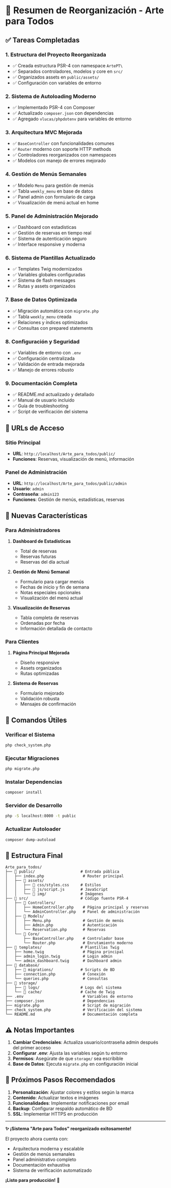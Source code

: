 # 🎉 Resumen de Reorganización - Arte para Todos

## ✅ Tareas Completadas

### 1. Estructura del Proyecto Reorganizada
- ✅ Creada estructura PSR-4 con namespace `ArtePT\`
- ✅ Separados controladores, modelos y core en `src/`
- ✅ Organizados assets en `public/assets/`
- ✅ Configuración con variables de entorno

### 2. Sistema de Autoloading Moderno
- ✅ Implementado PSR-4 con Composer
- ✅ Actualizado `composer.json` con dependencias
- ✅ Agregado `vlucas/phpdotenv` para variables de entorno

### 3. Arquitectura MVC Mejorada
- ✅ `BaseController` con funcionalidades comunes
- ✅ `Router` moderno con soporte HTTP methods
- ✅ Controladores reorganizados con namespaces
- ✅ Modelos con manejo de errores mejorado

### 4. Gestión de Menús Semanales
- ✅ Modelo `Menu` para gestión de menús
- ✅ Tabla `weekly_menu` en base de datos
- ✅ Panel admin con formulario de carga
- ✅ Visualización de menú actual en home

### 5. Panel de Administración Mejorado
- ✅ Dashboard con estadísticas
- ✅ Gestión de reservas en tiempo real
- ✅ Sistema de autenticación seguro
- ✅ Interface responsive y moderna

### 6. Sistema de Plantillas Actualizado
- ✅ Templates Twig modernizados
- ✅ Variables globales configuradas
- ✅ Sistema de flash messages
- ✅ Rutas y assets organizados

### 7. Base de Datos Optimizada
- ✅ Migración automática con `migrate.php`
- ✅ Tabla `weekly_menu` creada
- ✅ Relaciones y índices optimizados
- ✅ Consultas con prepared statements

### 8. Configuración y Seguridad
- ✅ Variables de entorno con `.env`
- ✅ Configuración centralizada
- ✅ Validación de entrada mejorada
- ✅ Manejo de errores robusto

### 9. Documentación Completa
- ✅ README.md actualizado y detallado
- ✅ Manual de usuario incluido
- ✅ Guía de troubleshooting
- ✅ Script de verificación del sistema

## 🚀 URLs de Acceso

### Sitio Principal
- **URL**: `http://localhost/Arte_para_todos/public/`
- **Funciones**: Reservas, visualización de menú, información

### Panel de Administración
- **URL**: `http://localhost/Arte_para_todos/public/admin`
- **Usuario**: `admin`
- **Contraseña**: `admin123`
- **Funciones**: Gestión de menús, estadísticas, reservas

## 📂 Nuevas Características

### Para Administradores
1. **Dashboard de Estadísticas**
   - Total de reservas
   - Reservas futuras
   - Reservas del día actual

2. **Gestión de Menú Semanal**
   - Formulario para cargar menús
   - Fechas de inicio y fin de semana
   - Notas especiales opcionales
   - Visualización del menú actual

3. **Visualización de Reservas**
   - Tabla completa de reservas
   - Ordenadas por fecha
   - Información detallada de contacto

### Para Clientes
1. **Página Principal Mejorada**
   - Diseño responsive
   - Assets organizados
   - Rutas optimizadas

2. **Sistema de Reservas**
   - Formulario mejorado
   - Validación robusta
   - Mensajes de confirmación

## 🔧 Comandos Útiles

### Verificar el Sistema
```bash
php check_system.php
```

### Ejecutar Migraciones
```bash
php migrate.php
```

### Instalar Dependencias
```bash
composer install
```

### Servidor de Desarrollo
```bash
php -S localhost:8000 -t public
```

### Actualizar Autoloader
```bash
composer dump-autoload
```

## 📁 Estructura Final

```
Arte_para_todos/
├── 📁 public/                    # Entrada pública
│   ├── index.php                 # Router principal
│   ├── 📁 assets/
│   │   ├── 📁 css/styles.css     # Estilos
│   │   ├── 📁 js/script.js       # JavaScript
│   │   └── 📁 img/               # Imágenes
├── 📁 src/                       # Código fuente PSR-4
│   ├── 📁 Controllers/
│   │   ├── HomeController.php    # Página principal y reservas
│   │   └── AdminController.php   # Panel de administración
│   ├── 📁 Models/
│   │   ├── Menu.php              # Gestión de menús
│   │   ├── Admin.php             # Autenticación
│   │   └── Reservation.php       # Reservas
│   └── 📁 Core/
│       ├── BaseController.php    # Controlador base
│       └── Router.php            # Enrutamiento moderno
├── 📁 templates/                 # Plantillas Twig
│   ├── home.twig                 # Página principal
│   ├── admin_login.twig          # Login admin
│   └── admin_dashboard.twig      # Dashboard admin
├── 📁 database/
│   ├── 📁 migrations/            # Scripts de BD
│   ├── connection.php            # Conexión
│   └── queries.php               # Consultas
├── 📁 storage/
│   ├── 📁 logs/                  # Logs del sistema
│   └── 📁 cache/                 # Cache de Twig
├── .env                          # Variables de entorno
├── composer.json                 # Dependencias
├── migrate.php                   # Script de migración
├── check_system.php              # Verificación del sistema
└── README.md                     # Documentación completa
```

## ⚠️ Notas Importantes

1. **Cambiar Credenciales**: Actualiza usuario/contraseña admin después del primer acceso
2. **Configurar .env**: Ajusta las variables según tu entorno
3. **Permisos**: Asegúrate de que `storage/` sea escribible
4. **Base de Datos**: Ejecuta `migrate.php` en configuración inicial

## 🎯 Próximos Pasos Recomendados

1. **Personalización**: Ajustar colores y estilos según la marca
2. **Contenido**: Actualizar textos e imágenes
3. **Funcionalidades**: Implementar notificaciones por email
4. **Backup**: Configurar respaldo automático de BD
5. **SSL**: Implementar HTTPS en producción

---

**✨ ¡Sistema "Arte para Todos" reorganizado exitosamente!**

El proyecto ahora cuenta con:
- Arquitectura moderna y escalable
- Gestión de menús semanales
- Panel administrativo completo
- Documentación exhaustiva
- Sistema de verificación automatizado

**¡Listo para producción!** 🚀
